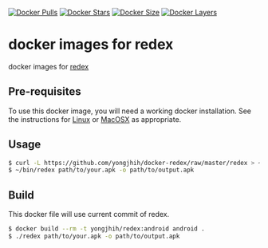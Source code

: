 [![Docker Pulls](https://img.shields.io/docker/pulls/yongjhih/redex.svg)](https://hub.docker.com/r/yongjhih/redex/)
[![Docker Stars](https://img.shields.io/docker/stars/yongjhih/redex.svg)](https://hub.docker.com/r/yongjhih/redex/)
[![Docker Size](https://img.shields.io/imagelayers/image-size/yongjhih/redex/latest.svg)](https://imagelayers.io/?images=yongjhih/redex:latest)
[![Docker Layers](https://img.shields.io/imagelayers/layers/yongjhih/redex/latest.svg)](https://imagelayers.io/?images=yongjhih/redex:latest)

# docker images for redex

docker images for [redex](https://github.com/facebook/redex)

## Pre-requisites

To use this docker image, you will need a working docker
installation. See the instructions for
[Linux](http://docs.docker.com/linux/step_one/) or
[MacOSX](http://docs.docker.com/mac/step_one/) as appropriate.


## Usage

```sh
$ curl -L https://github.com/yongjhih/docker-redex/raw/master/redex > ~/bin/redex && chmod a+x ~/bin/redex
$ ~/bin/redex path/to/your.apk -o path/to/output.apk
```


## Build

This docker file will use current commit of redex.

```sh
$ docker build --rm -t yongjhih/redex:android android .
$ ./redex path/to/your.apk -o path/to/output.apk
```
